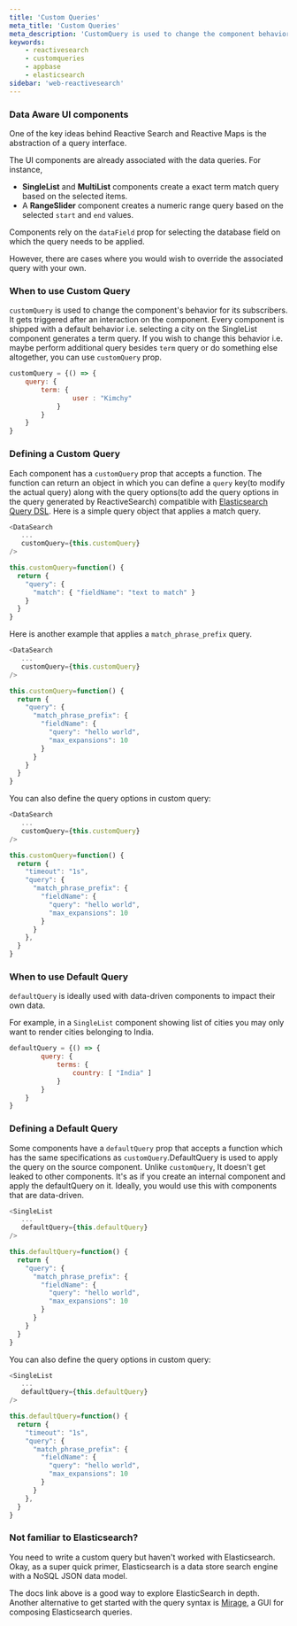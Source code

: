 ```yaml
---
title: 'Custom Queries'
meta_title: 'Custom Queries'
meta_description: 'CustomQuery is used to change the component behavior for its subscribers. It gets triggered after an interaction on the component.'
keywords:
    - reactivesearch
    - customqueries
    - appbase
    - elasticsearch
sidebar: 'web-reactivesearch'
---
```


### Data Aware UI components

One of the key ideas behind Reactive Search and Reactive Maps is the abstraction of a query interface.

The UI components are already associated with the data queries. For instance,

-   **SingleList** and **MultiList** components create a exact term match query based on the selected items.
-   A **RangeSlider** component creates a numeric range query based on the selected `start` and `end` values.

Components rely on the `dataField` prop for selecting the database field on which the query needs to be applied.

However, there are cases where you would wish to override the associated query with your own.

### When to use Custom Query

`customQuery` is used to change the component's behavior for its subscribers. It gets triggered after an interaction on the component. Every component is shipped with a default behavior i.e. selecting a city on the SingleList component generates a term query. If you wish to change this behavior i.e. maybe perform additional query besides `term` query or do something else altogether, you can use `customQuery` prop.

```js
customQuery = {() => {
    query: {
        term: {
                user : "Kimchy"
            }
        }
    }
}
```

### Defining a Custom Query

Each component has a `customQuery` prop that accepts a function. The function can return an object in which you can define a `query` key(to modify the actual query) along with the query options(to add the query options in the query generated by ReactiveSearch) compatible with <a href="https://www.elastic.co/guide/en/elasticsearch/reference/2.4/query-dsl.html" target="_blank">Elasticsearch Query DSL</a>. Here is a simple query object that applies a match query.

```javascript
<DataSearch
   ...
   customQuery={this.customQuery}
/>

this.customQuery=function() {
  return {
    "query": {
      "match": { "fieldName": "text to match" }
    }
  }
}
```

Here is another example that applies a `match_phrase_prefix` query.

```javascript
<DataSearch
   ...
   customQuery={this.customQuery}
/>

this.customQuery=function() {
  return {
    "query": {
      "match_phrase_prefix": {
        "fieldName": {
          "query": "hello world",
          "max_expansions": 10
        }
      }
    }
  }
}
```

You can also define the query options in custom query:

```javascript
<DataSearch
   ...
   customQuery={this.customQuery}
/>

this.customQuery=function() {
  return {
    "timeout": "1s",
    "query": {
      "match_phrase_prefix": {
        "fieldName": {
          "query": "hello world",
          "max_expansions": 10
        }
      }
    },
  }
}
```

### When to use Default Query

`defaultQuery` is ideally used with data-driven components to impact their own data.

For example, in a `SingleList` component showing list of cities you may only want to render cities belonging to India.

```js
defaultQuery = {() => {
        query: {
            terms: {
                country: [ "India" ]
            }
        }
    }
}
```

### Defining a Default Query

Some components have a `defaultQuery` prop that accepts a function which has the same specifications as `customQuery`.DefaultQuery is used to apply the query on the source component. Unlike `customQuery`, It doesn't get leaked to other components. It's as if you create an internal component and apply the defaultQuery on it. Ideally, you would use this with components that are data-driven.

```javascript
<SingleList
   ...
   defaultQuery={this.defaultQuery}
/>

this.defaultQuery=function() {
  return {
    "query": {
      "match_phrase_prefix": {
        "fieldName": {
          "query": "hello world",
          "max_expansions": 10
        }
      }
    }
  }
}
```

You can also define the query options in custom query:

```javascript
<SingleList
   ...
   defaultQuery={this.defaultQuery}
/>

this.defaultQuery=function() {
  return {
    "timeout": "1s",
    "query": {
      "match_phrase_prefix": {
        "fieldName": {
          "query": "hello world",
          "max_expansions": 10
        }
      }
    },
  }
}
```

### Not familiar to Elasticsearch?

You need to write a custom query but haven't worked with Elasticsearch. Okay, as a super quick primer, Elasticsearch is a data store search engine with a NoSQL JSON data model.

The docs link above is a good way to explore ElasticSearch in depth. Another alternative to get started with the query syntax is [Mirage](https://opensource.appbase.io/mirage), a GUI for composing Elasticsearch queries.

